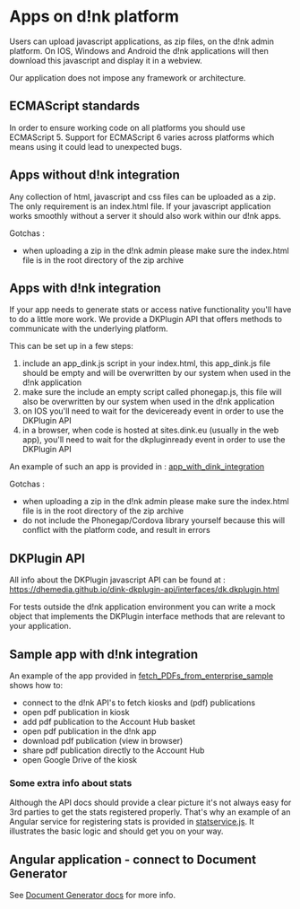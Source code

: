 # Apps on d!nk platform

Users can upload javascript applications, as zip files, on the d!nk admin platform.
On IOS, Windows and Android the d!nk applications will then download this javascript and
display it in a webview.

Our application does not impose any framework or architecture.

## ECMAScript standards
In order to ensure working code on all platforms you should use ECMAScript 5.
Support for ECMAScript 6 varies across platforms which means using it could lead to unexpected bugs.

## Apps without d!nk integration

Any collection of html, javascript and css files can be uploaded as a zip.
The only requirement is an index.html file.
If your javascript application works smoothly without a server it should also
work within our d!nk apps.

Gotchas :
* when uploading a zip in the d!nk admin please make sure the index.html file is in the root directory of the zip archive

## Apps with d!nk integration

If your app needs to generate stats or access native functionality you'll have to
do a little more work. We provide a DKPlugin API that offers methods to communicate with
the underlying platform.

This can be set up in a few steps:

1. include an app_dink.js script in your index.html, this app_dink.js file should be empty and will be overwritten by our system when used in the d!nk application
2. make sure the include an empty script called phonegap.js, this file will also be overwritten by our system when used in the d!nk application
3. on IOS you'll need to wait for the deviceready event in order to use the DKPlugin API
4. in a browser, when code is hosted at sites.dink.eu (usually in the web app), you'll need to wait for the dkpluginready event in order to use the DKPlugin API

An example of such an app is provided in : [app_with_dink_integration](/app_with_dink_integration/index.html)

Gotchas :
* when uploading a zip in the d!nk admin please make sure the index.html file is in the root directory of the zip archive
* do not include the Phonegap/Cordova library yourself because this will conflict with the platform code, and result in errors

## DKPlugin API

All info about the DKPlugin javascript API can be found at : https://dhemedia.github.io/dink-dkplugin-api/interfaces/dk.dkplugin.html

For tests outside the d!nk application environment you can write a mock object that implements
the DKPlugin interface methods that are relevant to your application.

## Sample app with d!nk integration

An example of the app provided in [fetch_PDFs_from_enterprise_sample](/fetch_PDFs_from_enterprise_sample/README.md) shows how to:
* connect to the d!nk API's to fetch kiosks and (pdf) publications
* open pdf publication in kiosk
* add pdf publication to the Account Hub basket
* open pdf publication in the d!nk app
* download pdf publication (view in browser)
* share pdf publication directly to the Account Hub
* open Google Drive of the kiosk

### Some extra info about stats
Although the API docs should provide a clear picture it's not always easy for 3rd parties to
get the stats registered properly. That's why an example of an Angular service for registering
stats is provided in [statservice.js](/snippets/statservice.js).
It illustrates the basic logic and should get you on your way.

## Angular application - connect to Document Generator
See [Document Generator docs](/document_generator/README.md) for more info.
